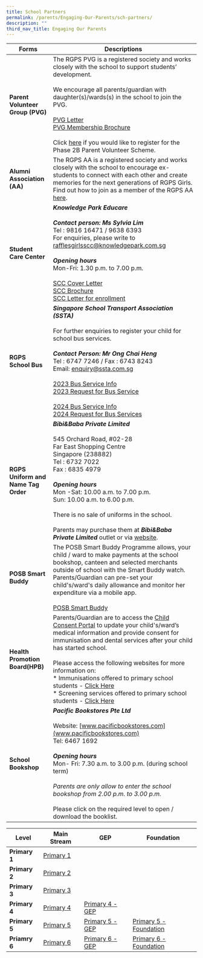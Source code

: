 ```yaml
---
title: School Partners
permalink: /parents/Engaging-Our-Parents/sch-partners/
description: ""
third_nav_title: Engaging Our Parents
---
```

|Forms    | Descriptions |
| -------- | ------------- |
|**Parent Volunteer  Group (PVG)**|The RGPS PVG is a registered society and works closely with the school to support students’ development. <br><br>We encourage all parents/guardian with daughter(s)/wards(s) in the school to join the PVG.<br><br>[PVG Letter](/files/Forms/PVG%20P1%20letter.pdf)<br>[PVG Membership Brochure](/files/Forms/PVG%20membership%20brochure.pdf)<br><br> Click [here](https://www.rafflesgirlspri.moe.edu.sg/partners/parent-volunteer/) if you would like to register for the Phase 2B Parent Volunteer Scheme.|
|**Alumni Association (AA)**|The RGPS AA is a registered society and works closely with the school to encourage ex-students to connect with each other and create memories for the next generations of RGPS Girls. Find out how to join as a member of the RGPS AA [here](https://rafflesgirlspri.moe.edu.sg/partners/alumni/).|
|**Student Care Center**| ***Knowledge Park Educare***<br><br>***Contact person: Ms Sylvia Lim*** <br>Tel : 9816 16471 / 9638 6393<br>For enquiries, please write to [rafflesgirlsscc@knowledgepark.com.sg](rafflesgirlsscc@knowledgepark.com.sg)<br><br>***Opening hours***<br>Mon-Fri: 1.30 p.m. to 7.00 p.m. <br><br>[SCC Cover Letter](/files/Forms/SCC%20Cover%20Letter%202023%20RGPS.pdf)<br>[SCC Brochure](/files/Forms/SCC%20Brochure%202023RGPS%20-%20Final.pdf)<br>[SCC Letter for enrollment](/files/Forms/Student%20Care%20Centre%20(SCC)%20-%20Student%20Care%20Centre%20(SCC)%20letter%20for%20enrollment.pdf)|
|**RGPS School Bus**|***Singapore School Transport Association (SSTA)***<br><br>For further enquiries to register your child for school bus services.<br><br>***Contact Person: Mr Ong Chai Heng***<br>Tel : 6747 7246 / Fax : 6743 8243<br>Email: [enquiry@ssta.com.sg](enquiry@ssta.com.sg)<br><br>[2023 Bus Service Info](/files/Forms/Transport%20-%20Bus%20service%20info%20sheet%20on%20school%20bus%20services.pdf)<br>[2023 Request for Bus Service](/files/Forms/2023%20Request%20for%20Bus%20Service%20Form.pdf)<br><br>[2024 Bus Service Info](/files/Forms/2024%20rgps%20school%20bus%20operator.pdf)<br>[2024 Request for Bus Services](/files/Forms/2024%20request%20for%20school%20bus%20services.pdf)|
| **RGPS Uniform and Name Tag Order** |***Bibi&amp;Baba Private Limited***<br><br>545 Orchard Road, #02-28<br>Far East Shopping Centre<br>Singapore (238882)<br>Tel : 6732 7022 <br>Fax : 6835 4979<br><br>***Opening hours***<br>Mon -Sat: 10.00 a.m. to 7.00 p.m.<br>Sun: 10.00 a.m. to 6.00 p.m. <br><br> There is no sale of uniforms in the school. <br><br>Parents may purchase them at ***Bibi&amp;Baba Private Limited*** outlet or via [website](https://www.schooluniforms.sg/raffles-girls-primary-school).|
|**POSB Smart Buddy**| The POSB Smart Buddy Programme allows, your child / ward to make payments at the school bookshop, canteen and selected merchants outside of school with the Smart Buddy watch. Parents/Guardian can pre-set your child's/ward's daily allowance and monitor her expenditure via a mobile app.<br><br>[POSB Smart Buddy](http://www.posb.com.sg/sb-schools)|
|**Health Promotion Board(HPB)**|Parents/Guardian are to access the [Child Consent Portal](https://childconsent.hpb.gov.sg/) to update your child's/ward’s medical information and provide consent for immunisation and dental services after your child has started school.<br><br>Please access the following websites for more information on:<br>* Immunisations offered to primary school students - [Click Here](https://www.healthhub.sg/programmes/16/growing_up_strong_healthy/#Immunisations_Primary_School)<br>* Screening services offered to primary school students - [Click Here](https://www.healthhub.sg/live-healthy/365/health_screening_for_primary_school)|
|**School Bookshop** | ***Pacific Bookstores Pte Ltd***<br><br>Website: [www.pacificbookstores.com](www.pacificbookstores.com)<br>Tel: 6467 1692<br><br>***Opening hours***<br>Mon- Fri: 7.30 a.m. to 3.00 p.m. (during school term)<br><br>*Parents are only allow to enter the school bookshop from 2.00 p.m. to 3.00 p.m.*<br><br>Please click on the required level to open / download the booklist.|

| **Level** |**Main Stream** | **GEP** | **Foundation** |
| -------- | -------- | -------- | -------- |
|**Primary 1**|[Primary 1](/files/Booklist/RGPS%20P1.pdf)|||
|**Primary 2**|[Primary 2](/files/Booklist/RGPS%20P2.pdf)|||
|**Primary 3**|[Primary 3](/files/Booklist/RGPS%20P3.pdf)|||
|**Primary 4**|[Primary 4](/files/Booklist/RGPS%20P4.pdf)| [Primary 4 - GEP](/files/Booklist/RGPS%20P4%20GEP.pdf)| |
|**Primary 5**|[Primary 5](/files/Booklist/RGPS%20P5.pdf)| [Primary 5 - GEP](/files/Booklist/RGPS%20P5%20GEP.pdf)|[Primary 5 - Foundation](/files/Booklist/RGPS%20P5%20FDN.pdf)|
|**Priamry 6**|[Primary 6](/files/Booklist/RGPS%20P6.pdf)|[Primary 6 - GEP](/files/Booklist/RGPS%20P6%20GEP.pdf)|[Primary 6 - Foundation](/files/Booklist/RGPS%20P6%20FDN.pdf)|